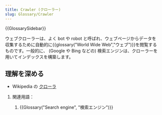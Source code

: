 ```yaml
---
title: Crawler (クローラー)
slug: Glossary/Crawler
---
```


{{GlossarySidebar}}

ウェブクローラーは、よく bot や robot と呼ばれ、ウェブページからデータを収集するために自動的に{{glossary("World Wide Web","ウェブ")}}を閲覧するものです。一般的に、 (Google や Bing などの) 検索エンジンは、クローラーを用いてインデックスを構築します。

## 理解を深める

- Wikipedia の [クローラ](https://ja.wikipedia.org/wiki/クローラ)

1. 関連用語：

   1. {{Glossary("Search engine", "検索エンジン")}}
